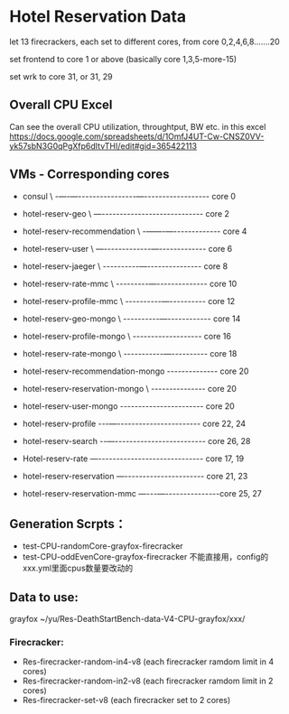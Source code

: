 # Hotel Reservation Data

let 13 firecrackers, each set to different cores, from core 0,2,4,6,8…….20

set frontend to core 1 or above (basically core 1,3,5-more-15)

set wrk to core 31, or 31, 29

## Overall CPU Excel
Can see the overall CPU utilization, throughtput, BW etc. in this excel https://docs.google.com/spreadsheets/d/1OmfJ4UT-Cw-CNSZ0VV-yk57sbN3G0qPgXfp6dItvTHI/edit#gid=365422113


## VMs - Corresponding cores
* consul \ -—-—----------------—------------------ core 0
* hotel-reserv-geo \ —---------------------------- core 2
* hotel-reserv-recommendation \ -——-—------------- core 4
* hotel-reserv-user \ —-------------—------------- core 6
* hotel-reserv-jaeger \ ----------—--------------- core 8
* hotel-reserv-rate-mmc \ ---------—-------------- core 10
* hotel-reserv-profile-mmc \ ----------—---------- core 12
* hotel-reserv-geo-mongo \ ----------—------------ core 14
* hotel-reserv-profile-mongo \ ------------------- core 16
* hotel-reserv-rate-mongo \ -----------—---------- core 18
* hotel-reserv-recommendation-mongo -------------- core 20

* hotel-reserv-reservation-mongo \ --------------- core 20
* hotel-reserv-user-mongo  ----------------------- core 20

* hotel-reserv-profile ---—----------------------- core 22, 24
* hotel-reserv-search --—------------------------- core 26, 28
* Hotel-reserv-rate —----------------------------- core 17, 19
* hotel-reserv-reservation —---------------------- core 21, 23
* hotel-reserv-reservation-mmc —---—---------------core 25, 27


## Generation Scrpts：
* test-CPU-randomCore-grayfox-firecracker
* test-CPU-oddEvenCore-grayfox-firecracker
不能直接用，config的xxx.yml里面cpus数量要改动的

## Data to use:
grayfox
~/yu/Res-DeathStartBench-data-V4-CPU-grayfox/xxx/

### Firecracker:
* Res-firecracker-random-in4-v8 (each firecracker ramdom limit in 4 cores)
* Res-firecracker-random-in2-v8 (each firecracker ramdom limit in 2 cores)
* Res-firecracker-set-v8 (each firecracker set to 2 cores)

